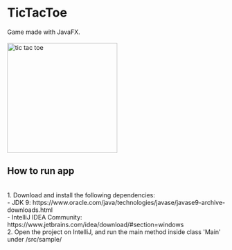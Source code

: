 # TicTacToe
Game made with JavaFX. <br><br>
<img width="254" alt="tic tac toe" src="https://user-images.githubusercontent.com/58128571/201042351-eeae1176-f1e7-4844-bbe2-9b244e3ff581.png">
## How to run  app
<br>
1. Download and install the following dependencies:<br>
  - JDK 9: https://www.oracle.com/java/technologies/javase/javase9-archive-downloads.html<br>
  - IntelliJ IDEA Community: https://www.jetbrains.com/idea/download/#section=windows
<br>
2. Open the project on IntelliJ, and run the main method inside class 'Main' under /src/sample/
